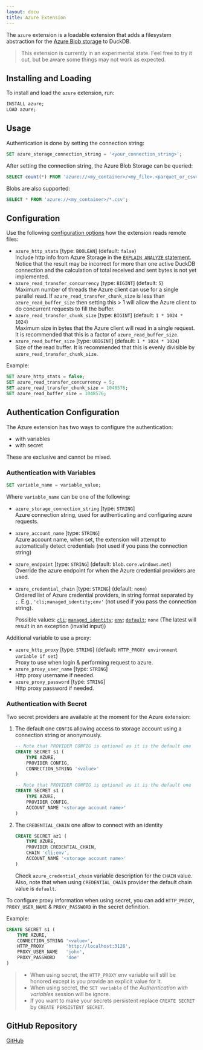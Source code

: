 ```yaml
---
layout: docu
title: Azure Extension
---
```


The `azure` extension is a loadable extension that adds a filesystem abstraction for the [Azure Blob storage](https://azure.microsoft.com/en-us/products/storage/blobs) to DuckDB.

> This extension is currently in an experimental state. Feel free to try it out, but be aware some things may not work as expected.

## Installing and Loading

To install and load the `azure` extension, run:

```sql
INSTALL azure;
LOAD azure;
```

## Usage

Authentication is done by setting the connection string:

```sql
SET azure_storage_connection_string = '<your_connection_string>';
```

After setting the connection string, the Azure Blob Storage can be queried:

```sql
SELECT count(*) FROM 'azure://<my_container>/<my_file>.<parquet_or_csv>';
```

Blobs are also supported:

```sql
SELECT * FROM 'azure://<my_container>/*.csv';
```

## Configuration

Use the following [configuration options](../sql/configuration) how the extension reads remote files:

* `azure_http_stats` [type: `BOOLEAN`] (default: `false`)  
  Include http info from Azure Storage in the [`EXPLAIN ANALYZE` statement](/dev/profiling).
  Notice that the result may be incorrect for more than one active DuckDB connection and the calculation of total received and sent bytes is not yet implemented.
* `azure_read_transfer_concurrency` [type: `BIGINT`] (default: `5`)  
  Maximum number of threads the Azure client can use for a single parallel read. If `azure_read_transfer_chunk_size` is less than `azure_read_buffer_size` then setting this > 1 will allow the Azure client to do concurrent requests to fill the buffer.
* `azure_read_transfer_chunk_size` [type: `BIGINT`] (default: `1 * 1024 * 1024`)  
  Maximum size in bytes that the Azure client will read in a single request. It is recommended that this is a factor of `azure_read_buffer_size`.
* `azure_read_buffer_size` [type: `UBIGINT`] (default: `1 * 1024 * 1024`)  
  Size of the read buffer. It is recommended that this is evenly divisible by `azure_read_transfer_chunk_size`.

Example:

```sql
SET azure_http_stats = false;
SET azure_read_transfer_concurrency = 5;
SET azure_read_transfer_chunk_size = 1048576;
SET azure_read_buffer_size = 1048576;
```

## Authentication Configuration

The Azure extension has two ways to configure the authentication:

* with variables
* with secret

These are exclusive and cannot be mixed.

### Authentication with Variables

```sql
SET variable_name = variable_value;
```

Where `variable_name` can be one of the following:

* `azure_storage_connection_string` [type: `STRING`]  
  Azure connection string, used for authenticating and configuring azure requests.
* `azure_account_name` [type: `STRING`]  
  Azure account name, when set, the extension will attempt to automatically detect credentials (not used if you pass the connection string)
* `azure_endpoint` [type: `STRING`] (default: `blob.core.windows.net`)  
  Override the azure endpoint for when the Azure credential providers are used.
* `azure_credential_chain` [type: `STRING`] (default: `none`)  
  Ordered list of Azure credential providers, in string format separated by `;`. E.g., `'cli;managed_identity;env'` (not used if you pass the connection string).
  
  Possible values:
  [`cli`](https://learn.microsoft.com/en-us/cli/azure/authenticate-azure-cli);
  [`managed_identity`](https://learn.microsoft.com/en-us/entra/identity/managed-identities-azure-resources/overview);
  [`env`](https://github.com/Azure/azure-sdk-for-cpp/blob/azure-identity_1.6.0/sdk/identity/azure-identity/README.md#environment-variables);
  [`default`](https://github.com/Azure/azure-sdk-for-cpp/blob/azure-identity_1.6.0/sdk/identity/azure-identity/README.md#defaultazurecredential);
  `none` (The latest will result in an exception (invalid input))

Additional variable to use a proxy:

* `azure_http_proxy` [type: `STRING`] (default: `HTTP_PROXY environment variable if set`)  
  Proxy to use when login & performing request to azure.
* `azure_proxy_user_name` [type: `STRING`]  
  Http proxy username if needed.
* `azure_proxy_password` [type: `STRING`]  
  Http proxy password if needed.

### Authentication with Secret

Two secret providers are available at the moment for the Azure extension:

1. The default one `CONFIG` allowing access to storage account using a connection string or anonymously.
   ```sql
   -- Note that PROVIDER CONFIG is optional as it is the default one
   CREATE SECRET s1 (
       TYPE AZURE,
       PROVIDER CONFIG,
       CONNECTION_STRING '<value>'
   )
   ```
   ```sql
   -- Note that PROVIDER CONFIG is optional as it is the default one
   CREATE SECRET s1 (
       TYPE AZURE,
       PROVIDER CONFIG,
       ACCOUNT_NAME '<storage account name>'
   )
   ```
2. The `CREDENTIAL_CHAIN` one allow to connect with an identity
   ```sql
   CREATE SECRET az1 (
       TYPE AZURE,
       PROVIDER CREDENTIAL_CHAIN,
       CHAIN 'cli;env',
       ACCOUNT_NAME '<storage account name>'
   )
   ```
   Check `azure_credential_chain` variable description for the `CHAIN` value. Also, note that when using `CREDENTIAL_CHAIN` provider the default chain value is `default`.

To configure proxy information when using secret, you can add `HTTP_PROXY`, `PROXY_USER_NAME` & `PROXY_PASSWORD` in the secret definition.

Example:

```sql
CREATE SECRET s1 (
    TYPE AZURE,
    CONNECTION_STRING '<value>',
    HTTP_PROXY        'http://localhost:3128',
    PROXY_USER_NAME   'john',
    PROXY_PASSWORD    'doe'
)
```

> * When using secret, the `HTTP_PROXY` env variable will still be honored except is you provide an explicit value for it.
> * When using secret, the `SET variable` of the *Authentication with variables* session will be ignore.
> * If you want to make your secrets persistent replace `CREATE SECRET` by `CREATE PERSISTENT SECRET`.

## GitHub Repository

[<span class="github">GitHub</span>](https://github.com/duckdb/duckdb_azure)

